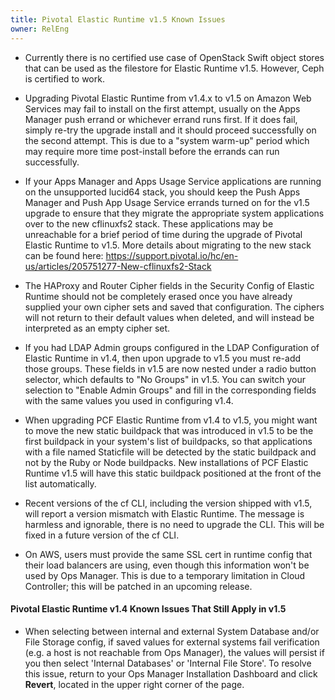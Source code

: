 ```yaml
---
title: Pivotal Elastic Runtime v1.5 Known Issues
owner: RelEng
---
```


* Currently there is no certified use case of OpenStack Swift object stores that can be used as the filestore for Elastic Runtime v1.5. However, Ceph is certified to work.

* Upgrading Pivotal Elastic Runtime from v1.4.x to v1.5 on Amazon Web Services may fail to install on the first attempt, usually on the Apps Manager push errand or whichever errand runs first. If it does fail, simply re-try the upgrade install and it should proceed successfully on the second attempt. This is due to a "system warm-up" period which may require more time post-install before the errands can run successfully.

* If your Apps Manager and Apps Usage Service applications are running on the unsupported lucid64 stack, you should keep the Push Apps Manager and Push App Usage Service errands turned on for the v1.5 upgrade to ensure that they migrate the appropriate system applications over to the new cflinuxfs2 stack. These applications may be unreachable for a brief period of time during the upgrade of Pivotal Elastic Runtime to v1.5. More details about migrating to the new stack can be found here: https://support.pivotal.io/hc/en-us/articles/205751277-New-cflinuxfs2-Stack

* The HAProxy and Router Cipher fields in the Security Config of Elastic Runtime should not be completely erased once you have already supplied your own cipher sets and saved that configuration. The ciphers will not return to their default values when deleted, and will instead be interpreted as an empty cipher set.

* If you had LDAP Admin groups configured in the LDAP Configuration of Elastic Runtime in v1.4, then upon upgrade to v1.5 you must re-add those groups. These fields in v1.5 are now nested under a radio button selector, which defaults to "No Groups" in v1.5. You can switch your selection to "Enable Admin Groups" and fill in the corresponding fields with the same values you used in configuring v1.4.

* When upgrading PCF Elastic Runtime from v1.4 to v1.5, you might want to move the new static buildpack that was introduced in v1.5 to be the first buildpack in your system's list of buildpacks, so that applications with a file named Staticfile will be detected by the static buildpack and not by the Ruby or Node buildpacks. New installations of PCF Elastic Runtime v1.5 will have this static buildpack positioned at the front of the list automatically.

* Recent versions of the cf CLI, including the version shipped with v1.5, will report a version mismatch with Elastic Runtime. The message is harmless and ignorable, there is no need to upgrade the CLI. This will be fixed in a future version of the cf CLI.

* On AWS, users must provide the same SSL cert in runtime config that their load balancers are using, even though this information won't be used by Ops Manager. This is due to a temporary limitation in Cloud Controller; this will be patched in an upcoming release.

#### Pivotal Elastic Runtime v1.4 Known Issues That Still Apply in v1.5

* When selecting between internal and external System Database and/or File Storage config, if saved values for external systems fail verification (e.g. a host is not reachable from Ops Manager), the values will persist if you then select 'Internal Databases' or 'Internal File Store'. To resolve this issue, return to your Ops Manager Installation Dashboard and click **Revert**, located in the upper right corner of the page.

